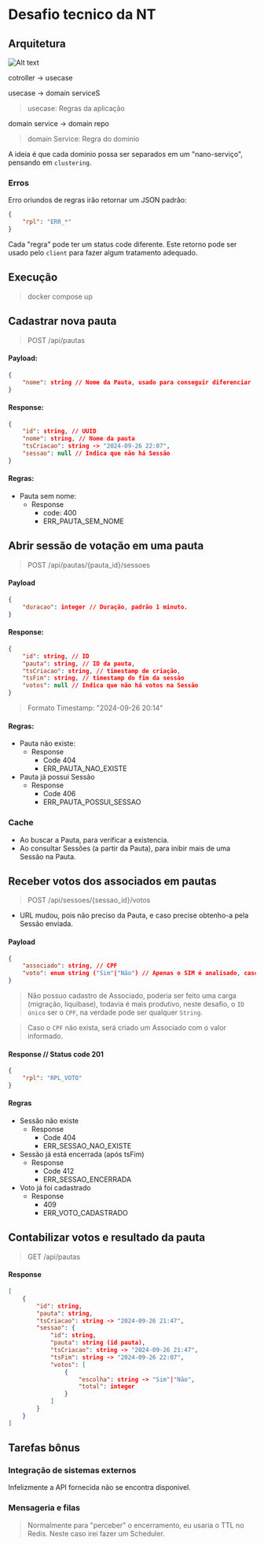 # Desafio tecnico da NT 

## Arquitetura
![Alt text](https://herbertograca.com/wp-content/uploads/2017/03/2008-onion-architecture5.png)

cotroller -> usecase

usecase -> domain serviceS
> usecase: Regras da aplicação

domain service -> domain repo
> domain Service: Regra do dominio

A ideia é que cada dominio possa ser separados em um "nano-serviço", pensando em `clustering`.

### Erros
Erro oriundos de regras irão retornar um JSON padrão:

```json
{
    "rpl": "ERR_*"
}
```

Cada "regra" pode ter um status code diferente.
Este retorno pode ser usado pelo `client` para fazer algum tratamento adequado.

## Execução
> docker compose up

## Cadastrar nova pauta

> POST /api/pautas

#### Payload:
```json
{
    "nome": string // Nome da Pauta, usado para conseguir diferenciar
}
```
#### Response:
```json
{
    "id": string, // UUID
    "nome": string, // Nome da pauta
    "tsCriacao": string -> "2024-09-26 22:07",
    "sessao": null // Indica que não há Sessão
}
```
#### Regras:
- Pauta sem nome: 
  - Response 
    - code: 400 
    - ERR_PAUTA_SEM_NOME

## Abrir sessão de votação em uma pauta

> POST /api/pautas/{pauta_id}/sessoes

#### Payload
```json
{
    "duracao": integer // Duração, padrão 1 minuto.
}
```
#### Response:
```json
{
    "id": string, // ID
    "pauta": string, // ID da pauta,
    "tsCriacao": string, // timestamp de criação,
    "tsFim": string, // timestamp do fim da sessão
    "votos": null // Indica que não há votos na Sessão
}
```
> Formato Timestamp: "2024-09-26 20:14"

#### Regras:
- Pauta não existe:
  - Response
    - Code 404
    - ERR_PAUTA_NAO_EXISTE
- Pauta já possui Sessão
  - Response
    - Code 406
    - ERR_PAUTA_POSSUI_SESSAO

### Cache
- Ao buscar a Pauta, para verificar a existencia.
- Ao consultar Sessões (a partir da Pauta), para inibir mais de uma Sessão na Pauta.

## Receber votos dos associados em pautas

> POST /api/sessoes/{sessao_id}/votos

- URL mudou, pois não preciso da Pauta, e caso precise obtenho-a pela Sessão enviada.

#### Payload
```json
{
    "associado": string, // CPF
    "voto": enum string ("Sim"|"Não") // Apenas o SIM é analisado, caso contrário é NÃO 
}
```

> Não possuo cadastro de Associado, poderia ser feito uma carga (migração, liquibase), todavia é mais produtivo, neste desafio, o `ID único` ser o `CPF`, na verdade pode ser qualquer `String`.

> Caso o `CPF` não exista, será criado um Associado com o valor informado.

#### Response // Status code 201
```json
{
    "rpl": "RPL_VOTO"
}
```

#### Regras
- Sessão não existe
  - Response
    - Code 404
    - ERR_SESSAO_NAO_EXISTE
- Sessão já está encerrada (após tsFim)
  - Response
    - Code 412
    - ERR_SESSAO_ENCERRADA
- Voto já foi cadastrado
  - Response
    - 409
    - ERR_VOTO_CADASTRADO

## Contabilizar votos e resultado da pauta

> GET /api/pautas
#### Response
```json
[
    {
        "id": string,
        "pauta": string,
        "tsCriacao": string -> "2024-09-26 21:47",
        "sessao": {
            "id": string,
            "pauta": string (id pauta),
            "tsCriacao": string -> "2024-09-26 21:47",
            "tsFim": string -> "2024-09-26 22:07",
            "votos": [
                {
                    "escolha": string -> "Sim"|"Não",
                    "total": integer
                }
            ]
        }
    }
]
```

## Tarefas bônus

### Integração de sistemas externos
Infelizmente a API fornecida não se encontra disponivel.

### Mensageria e filas
> Normalmente para "perceber" o encerramento, eu usaria o TTL no Redis. Neste caso irei fazer um Scheduler.
